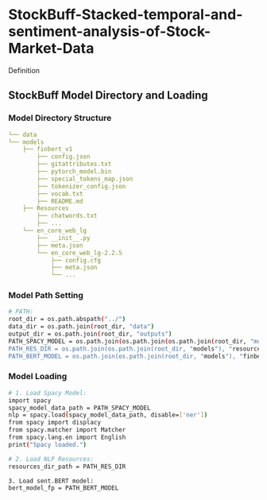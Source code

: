 # StockBuff-Stacked-temporal-and-sentiment-analysis-of-Stock-Market-Data

Definition


## StockBuff Model Directory and Loading

### Model Directory Structure

```yaml
└── data
└── models
    ├── finbert_v1
        ├── config.json
        ├── gitattributes.txt
        ├── pytorch_model.bin
        ├── special_tokens_map.json
        ├── tokenizer_config.json
        ├── vocab.txt
        ├── README.md
    ├── Resources
        ├── chatwords.txt
        ├── ...
    └── en_core_web_lg
        ├── __init__.py
        ├── meta.json
        └── en_core_web_lg-2.2.5
            ├── config.cfg
            ├── meta.json
            └── ...
```

### Model Path Setting

```bash
# PATH:
root_dir = os.path.abspath("../")
data_dir = os.path.join(root_dir, "data")
output_dir = os.path.join(root_dir, "outputs")
PATH_SPACY_MODEL = os.path.join(os.path.join(os.path.join(root_dir, "models"), "en_core_web_lg”), “en_core_web_lg-2.2.5”)
PATH_RES_DIR = os.path.join(os.path.join(root_dir, "models"), "resources")
PATH_BERT_MODEL = os.path.join(os.path.join(root_dir, "models"), "finbert_v1")
```

### Model Loading

```bash
# 1. Load Spacy Model:
import spacy
spacy_model_data_path = PATH_SPACY_MODEL
nlp = spacy.load(spacy_model_data_path, disable=['ner'])
from spacy import displacy
from spacy.matcher import Matcher
from spacy.lang.en import English
print("Spacy loaded.")
```

```bash
# 2. Load NLP Resources:
resources_dir_path = PATH_RES_DIR
```

```bash
3. Load sent.BERT model:
bert_model_fp = PATH_BERT_MODEL
```
